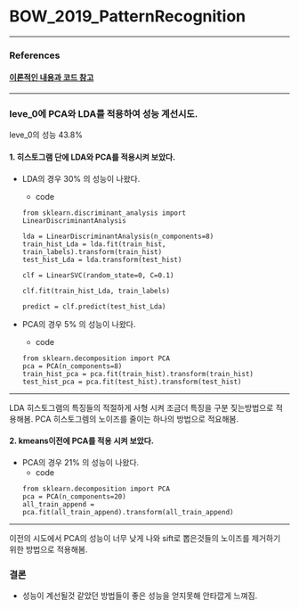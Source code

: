 # BOW_2019_PatternRecognition


---
### References

#### [이론적인 내용과 코드 참고](https://github.com/TrungTVo/spatial-pyramid-matching-scene-recognition)
---

### leve_0에 PCA와 LDA를 적용하여 성능 계선시도.

leve_0의 성능 43.8%

#### 1. 히스토그램 단에 LDA와 PCA를 적용시켜 보았다.

 - LDA의 경우 30% 의 성능이 나왔다.
   - code
   
   ```
   from sklearn.discriminant_analysis import LinearDiscriminantAnalysis
   
   lda = LinearDiscriminantAnalysis(n_components=8)
   train_hist_Lda = lda.fit(train_hist, train_labels).transform(train_hist)
   test_hist_Lda = lda.transform(test_hist)
   
   clf = LinearSVC(random_state=0, C=0.1)

   clf.fit(train_hist_Lda, train_labels)

   predict = clf.predict(test_hist_Lda)

   ```

 - PCA의 경우 5% 의 성능이 나왔다.
    - code
   ```
   from sklearn.decomposition import PCA
   pca = PCA(n_components=8)
   train_hist_pca = pca.fit(train_hist).transform(train_hist)
   test_hist_pca = pca.fit(test_hist).transform(test_hist)
   
   ```
---
LDA 히스토그램의 특징들의 적절하게 사형 시켜 조금더 특징을 구분 짖는방법으로 적용해봄. 
PCA 히스토그렘의 노이즈를 줄이는 하나의 방법으로 적요해봄.
#### 2. kmeans이전에 PCA를 적용 시켜 보았다.

 - PCA의 경우 21% 의 성능이 나왔다.
    - code
   ```
   from sklearn.decomposition import PCA
   pca = PCA(n_components=20)
   all_train_append = pca.fit(all_train_append).transform(all_train_append)
   
   ```
---
이전의 시도에서 PCA의 성능이 너무 낮게 나와 sift로 뽑은것들의 노이즈를 제거하기 위한 방법으로 적용해봄.


### 결론

- 성능이 계선될것 같았던 방법들이 좋은 성능을 얻지못해 안타깝게 느껴짐.
   
 
